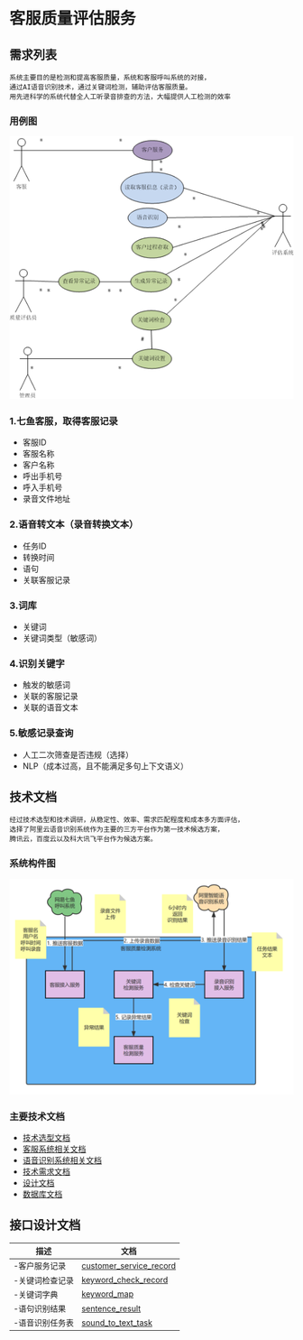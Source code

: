 # 客服质量评估服务

## 需求列表

```aidl
系统主要目的是检测和提高客服质量，系统和客服呼叫系统的对接，
通过AI语音识别技术，通过关键词检测，辅助评估客服质量。
用先进科学的系统代替全人工听录音排查的方法，大幅提供人工检测的效率
```
### 用例图
![img.png](doc/images/usercase.png)

### 1.七鱼客服，取得客服记录

- 客服ID
- 客服名称
- 客户名称
- 呼出手机号
- 呼入手机号
- 录音文件地址

### 2.语音转文本（录音转换文本）

- 任务ID
- 转换时间
- 语句
- 关联客服记录

### 3.词库

- 关键词
- 关键词类型（敏感词）

### 4.识别关键字

- 触发的敏感词
- 关联的客服记录
- 关联的语音文本

### 5.敏感记录查询

- 人工二次筛查是否违规（选择）
- NLP（成本过高，且不能满足多句上下文语义）


## 技术文档
```aidl
经过技术选型和技术调研，从稳定性、效率、需求匹配程度和成本多方面评估，
选择了阿里云语音识别系统作为主要的三方平台作为第一技术候选方案，
腾讯云，百度云以及科大讯飞平台作为候选方案。
```
### 系统构件图
![img.png](doc/images/structure.png)

### 主要技术文档
- [技术选型文档](doc/design/technology-selection.md)
- [客服系统相关文档](doc/design/qiyu-tech.md)
- [语音识别系统相关文档](doc/design/tech-doc.md)
- [技术需求文档](doc/design/requirement.md)
- [设计文档](doc/design/design.md)
- [数据库文档](doc/sql/service_quanlity.sql)

## 接口设计文档

描述|文档
---|---
-客户服务记录|[customer_service_record](doc/md/servicequanlity/CustomerServiceRecord.md)
-关键词检查记录|[keyword_check_record](doc/md/servicequanlity/KeywordCheckRecord.md)
-关键词字典|[keyword_map](doc/md/servicequanlity/KeywordMap.md)
-语句识别结果|[sentence_result](doc/md/servicequanlity/SentenceResult.md)
-语音识别任务表|[sound_to_text_task](doc/md/servicequanlity/SoundToTextTask.md)

